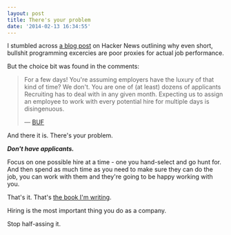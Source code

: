 ```yaml
---
layout: post
title: There's your problem
date: '2014-02-13 16:34:55'
---
```


I stumbled across [a blog post](http://hesh.am/2014/02/more-on-hiring-software-developers) on Hacker News outlining why even short, bullshit programming excercies are poor proxies for actual job performance.

But the choice bit was found in the comments:

> For a few days! You're assuming employers have the luxury of that kind of time? We don't. You are one of (at least) dozens of applicants Recruiting has to deal with in any given month. Expecting us to assign an employee to work with every potential hire for multiple days is disingenuous.
	<footer>— [BUF](http://hesh.am/2014/02/more-on-hiring-software-developers/#comment-1242728118)</footer>
	
And there it is. There's your problem.

**_Don't have applicants._**

Focus on one possible hire at a time - one you hand-select and go hunt for. And then spend as much time as you need to make sure they can do the job, you can work with them and they're going to be happy working with you.

That's it. That's [the book I'm writing](http://hiring.chrisvannoy.com).

Hiring is the most important thing you do as a company. 

Stop half-assing it.
